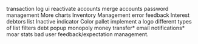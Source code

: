 transaction log ui
reactivate accounts
merge accounts
password management
More charts
Inventory Management
error feedback
Interest
debtors list
Inactive indicator
Color pallet
implement a logo
different types of list filters
debt popup
monopoly money transfer*
email notifications*
moar stats
bad user feedback/expectation management.

